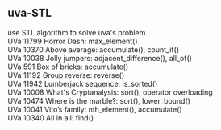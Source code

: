 ## uva-STL ##  

use STL algorithm to solve uva's problem  
UVa 11799 Horror Dash: max_element()  
UVa 10370 Above average: accumulate(), count_if()  
UVa 10038 Jolly jumpers: adjacent_difference(), all_of()  
UVa 591 Box of bricks: accumulate()  
UVa 11192 Group reverse: reverse()  
UVa 11942 Lumberjack sequence: is_sorted()  
UVa 10008 What's Cryptanalysis: sort(), operator overloading  
UVa 10474 Where is the marble?: sort(), lower_bound()  
UVa 10041 Vito’s family: nth_element(), accumulate()  
UVa 10340 All in all: find()
